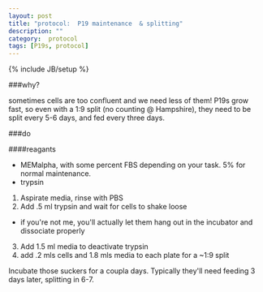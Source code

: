 ```yaml
---
layout: post
title: "protocol:  P19 maintenance  & splitting"
description: ""
category:  protocol
tags: [P19s, protocol]
---
```

{% include JB/setup %}

###why?

sometimes cells are too confluent and we need less of them! P19s grow fast, so even with a 1:9 split (no counting @ Hampshire), they need to be split every 5-6 days, and fed every three days.

###do

####reagants

 * MEMalpha, with some percent FBS depending on your task. 5% for normal maintenance.
 * trypsin

  1. Aspirate media, rinse with PBS
  2. Add .5 ml trypsin and wait for cells to shake loose
   * if you're not me, you'll actually let them hang out in the incubator and dissociate properly
   3. Add 1.5 ml media to deactivate trypsin
   4. add .2 mls cells and 1.8 mls media to each plate for a ~1:9 split

Incubate those suckers for a coupla days. Typically they'll need feeding 3 days later, splitting in 6-7.
